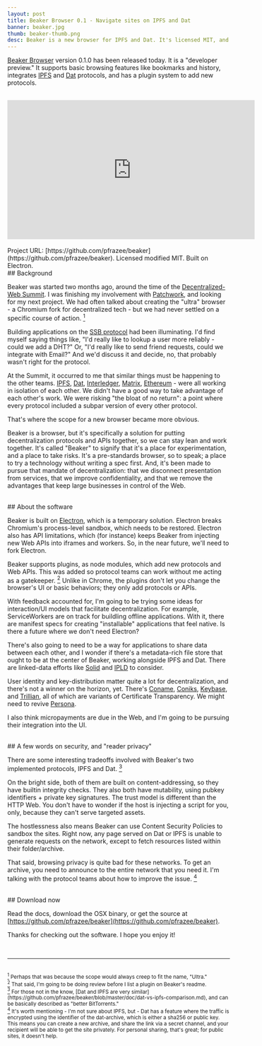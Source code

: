 ```yaml
---
layout: post
title: Beaker Browser 0.1 - Navigate sites on IPFS and Dat
banner: beaker.jpg
thumb: beaker-thumb.png
desc: Beaker is a new browser for IPFS and Dat. It's licensed MIT, and supports plugins for adding new protocols and Web APIs. Beaker was started two months ago...
---
```


[Beaker Browser](https://github.com/pfrazee/beaker) version 0.1.0 has been released today.
It is a "developer preview."
It supports basic browsing features like bookmarks and history, integrates [IPFS](https://ipfs.io) and [Dat](http://dat-data.com) protocols, and has a plugin system to add new protocols.

<br>
<center><iframe width="560" height="315" src="https://www.youtube.com/embed/nKHJ4rLN9mo" frameborder="0" allowfullscreen></iframe></center>

<br>
Project URL: [https://github.com/pfrazee/beaker](https://github.com/pfrazee/beaker).
Licensed modified MIT.
Built on Electron.

<br>
## Background

Beaker was started two months ago, around the time of the [Decentralized-Web Summit](http://www.decentralizedweb.net/).
I was finishing my involvement with [Patchwork](https://github.com/ssbc/patchwork), and looking for my next project.
We had often talked about creating the "ultra" browser - a Chromium fork for decentralized tech - but we had never settled on a specific course of action. <a href="#1" id="_1"><sup>1</sup></a>

Building applications on the [SSB protocol](https://scuttlebot.io/more/protocols/secure-scuttlebutt.html) had been illuminating.
I'd find myself saying things like, "I'd really like to lookup a user more reliably - could we add a DHT?"
Or, "I'd really like to send friend requests, could we integrate with Email?"
And we'd discuss it and decide, no, that probably wasn't right for the protocol.

At the Summit, it occurred to me that similar things must be happening to the other teams.
[IPFS](https://ipfs.io), [Dat](http://dat-data.com), [Interledger](https://interledger.org/), [Matrix](https://matrix.org/), [Ethereum](https://www.ethereum.org/) - were all working in isolation of each other.
We didn't have a good way to take advantage of each other's work.
We were risking "the bloat of no return": a point where every protocol included a subpar version of every other protocol.

That's where the scope for a new browser became more obvious.

Beaker is a browser, but it's specifically a solution for putting decentralization protocols and APIs together, so we can stay lean and work together.
It's called "Beaker" to signify that it's a place for experimentation, and a place to take risks.
It's a pre-standards browser, so to speak; a place to try a technology without writing a spec first.
And, it's been made to pursue that mandate of decentralization: that we disconnect presentation from services, that we improve confidentiality, and that we remove the advantages that keep large businesses in control of the Web.

<br>
## About the software

Beaker is built on [Electron](http://electron.atom.io/), which is a temporary solution.
Electron breaks Chromium's process-level sandbox, which needs to be restored.
Electron also has API limitations, which (for instance) keeps Beaker from injecting new Web APIs into iframes and workers.
So, in the near future, we'll need to fork Electron.

Beaker supports plugins, as node modules, which add new protocols and Web APIs.
This was added so protocol teams can work without me acting as a gatekeeper. <a href="#2" id="_2"><sup>2</sup></a>
Unlike in Chrome, the plugins don't let you change the browser's UI or basic behaviors; they only add protocols or APIs.

With feedback accounted for, I'm going to be trying some ideas for interaction/UI models that facilitate decentralization.
For example, ServiceWorkers are on track for buildling offline applications.
With it, there are manifest specs for creating "installable" applications that feel native.
Is there a future where we don't need Electron?

There's also going to need to be a way for applications to share data between each other, and I wonder if there's a metadata-rich file store that ought to be at the center of Beaker, working alongside IPFS and Dat.
There are linked-data efforts like [Solid](https://github.com/solid/solid) and [IPLD](https://github.com/ipld/specs) to consider.

User identity and key-distribution matter quite a lot for decentralization, and there's not a winner on the horizon, yet.
There's [Coname](https://github.com/yahoo/coname), [Coniks](https://coniks.cs.princeton.edu/), [Keybase](https://keybase.io/), and [Trillian](https://github.com/google/trillian), all of which are variants of Certificate Transparency.
We might need to revive [Persona](https://developer.mozilla.org/en-US/Persona).

I also think micropayments are due in the Web, and I'm going to be pursuing their integration into the UI.

<br>
## A few words on security, and "reader privacy"

There are some interesting tradeoffs involved with Beaker's two implemented protocols, IPFS and Dat. <a href="#4" id="_3"><sup>3</sup></a>

On the bright side, both of them are built on content-addressing, so they have builtin integrity checks.
They also both have mutability, using pubkey identifiers + private key signatures.
The trust model is different than the HTTP Web.
You don't have to wonder if the host is injecting a script for you, only, because they can't serve targeted assets.

The hostlessness also means Beaker can use Content Security Policies to sandbox the sites.
Right now, any page served on Dat or IPFS is unable to generate requests on the network, except to fetch resources listed within their folder/archive.

That said, browsing privacy is quite bad for these networks.
To get an archive, you need to announce to the entire network that you need it.
I'm talking with the protocol teams about how to improve the issue. <a href="#4" id="_4"><sup>4</sup></a>

<br>
## Download now

Read the docs, download the OSX binary, or get the source at [https://github.com/pfrazee/beaker](https://github.com/pfrazee/beaker).


Thanks for checking out the software.
I hope you enjoy it!

<br>

---

<br>
<small id="1"><a href="#_1"><sup>1</sup></a> Perhaps that was because the scope would always creep to fit the name, "Ultra."</small><br>
<small id="2"><a href="#_2"><sup>2</sup></a> That said, I'm going to be doing review before I list a plugin on Beaker's readme.</small><br>
<small id="3"><a href="#_3"><sup>3</sup></a> For those not in the know, [Dat and IPFS are very similar](https://github.com/pfrazee/beaker/blob/master/doc/dat-vs-ipfs-comparison.md), and can be basically described as "better BitTorrents."</small><br>
<small id="4"><a href="#_4"><sup>4</sup></a> It's worth mentioning - I'm not sure about IPFS, but - Dat has a feature where the traffic is encrypted using the identifier of the dat-archive, which is either a sha256 or public key.
This means you can create a new archive, and share the link via a secret channel, and your recipient will be able to get the site privately.
For personal sharing, that's great; for public sites, it doesn't help.</small>

